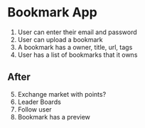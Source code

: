 # Bookmark App

1. User can enter their email and password
2. User can upload a bookmark
3. A bookmark has a owner, title, url, tags
4. User has a list of bookmarks that it owns


## After
5. Exchange market with points?
6. Leader Boards
7. Follow user
8. Bookmark has a preview
